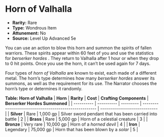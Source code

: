 # Horn of Valhalla

- **Rarity:** Rare
- **Type:** Wondrous Item
- **Attunement:** No
- **Source:** Level Up Advanced 5e

You can use an action to blow this horn and summon the spirits of fallen warriors. These spirits appear within 60 feet of you and use the statistics for _berserker hordes_ . They return to Valhalla after 1 hour or when they drop to 0 hit points. Once you use the horn, it can’t be used again for 7 days.

Four types of _horn of Valhalla_ are known to exist, each made of a different metal. The horn’s type determines how many _berserker hordes_  answer its summons, as well as the requirement for its use. The Narrator chooses the horn’s type or determines it randomly.

__**Table: Horn of Valhalla**__
| **Horn**   | **Rarity** | **Cost**  | **Crafting Components**                                | **Berserker Hordes Summoned** |
| ---------- | ---------- | --------- | ------------------------------------------------------ | ----------------------------- |
| **Silver** | Rare       | 1,000 gp  | Silver sword pendant that has been carried into battle | 2                             |
| **Brass**  | Rare       | 5,000 gp  | Horn of a celestial creature                           | 3                             |
| **Bronze** | Very rare  | 10,000 gp | Horn of a _horned devil_                               | 4                             |
| **Iron**   | Legendary  | 75,000 gp | Horn that has been blown by a _solar_                  | 5                             |
